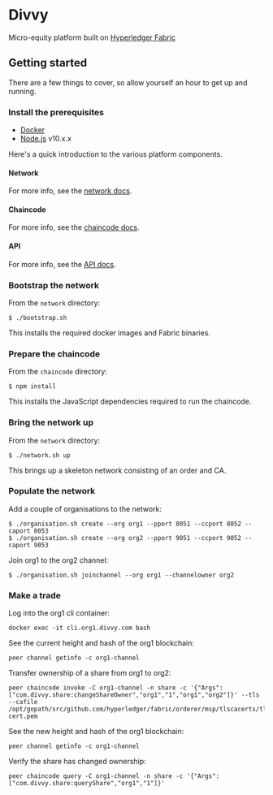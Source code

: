 # Divvy

Micro-equity platform built on
[Hyperledger Fabric](https://www.hyperledger.org/projects/fabric)

## Getting started

There are a few things to cover, so allow yourself an hour to get
up and running.

### Install the prerequisites

* [Docker](https://www.docker.com/)
* [Node.js](nodejs.org) v10.x.x

Here's a quick introduction to the various platform components.

#### Network

For more info, see the [network docs](./network/README.md).

#### Chaincode

For more info, see the [chaincode docs](./chaincode/README.md).

#### API

For more info, see the [API docs](./api/README.md).

### Bootstrap the network

From the `network` directory:

```
$ ./bootstrap.sh
```

This installs the required docker images and Fabric binaries.

### Prepare the chaincode

From the `chaincode` directory:

```
$ npm install
```

This installs the JavaScript dependencies required to run the chaincode.

### Bring the network up

From the `network` directory:

```
$ ./network.sh up
```

This brings up a skeleton network consisting of an order and CA.

### Populate the network

Add a couple of organisations to the network:

```
$ ./organisation.sh create --org org1 --pport 8051 --ccport 8052 --caport 8053
$ ./organisation.sh create --org org2 --pport 9051 --ccport 9052 --caport 9053
```

Join org1 to the org2 channel:

```
$ ./organisation.sh joinchannel --org org1 --channelowner org2
```

### Make a trade

Log into the org1 cli container:

```
docker exec -it cli.org1.divvy.com bash
```

See the current height and hash of the org1 blockchain:

```
peer channel getinfo -c org1-channel
```

Transfer ownership of a share from org1 to org2:

```
peer chaincode invoke -C org1-channel -n share -c '{"Args":["com.divvy.share:changeShareOwner","org1","1","org1","org2"]}' --tls --cafile /opt/gopath/src/github.com/hyperledger/fabric/orderer/msp/tlscacerts/tlsca.divvy.com-cert.pem
```

See the new height and hash of the org1 blockchain:

```
peer channel getinfo -c org1-channel
```

Verify the share has changed ownership:

```
peer chaincode query -C org1-channel -n share -c '{"Args":["com.divvy.share:queryShare","org1","1"]}'
```
